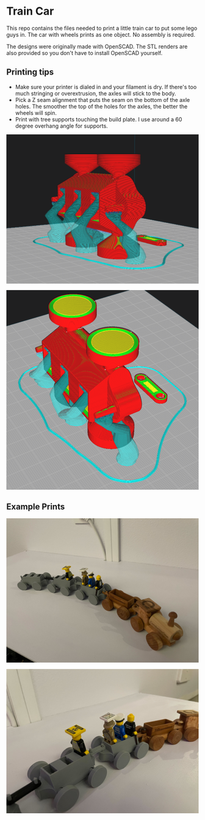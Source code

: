 # Train Car

This repo contains the files needed to print a little train car to put some lego guys in. The car with wheels prints as one object. No assembly is required.

The designs were originally made with OpenSCAD. The STL renders are also provided so you don't have to install OpenSCAD yourself.


## Printing tips

- Make sure your printer is dialed in and your filament is dry. If there's too much stringing or overextrusion, the axles will stick to the body.
- Pick a Z seam alignment that puts the seam on the bottom of the axle holes. The smoother the top of the holes for the axles, the better the wheels will spin.
- Print with tree supports touching the build plate. I use around a 60 degree overhang angle for supports.

![](/train-cura-01.png)

![](/train-cura-02.png)


## Example Prints

![](/IMG_4346.jpg)

![](/IMG_4347.jpg)
